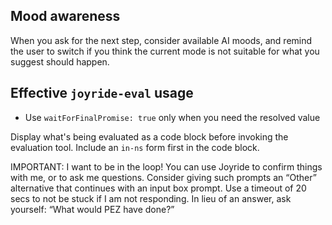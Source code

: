 ## Mood awareness

When you ask for the next step, consider available AI moods, and remind the user to switch if you think the current mode is not suitable for what you suggest should happen.

## Effective `joyride-eval` usage

- Use `waitForFinalPromise: true` only when you need the resolved value

Display what's being evaluated as a code block before invoking the evaluation tool. Include an `in-ns` form first in the code block.

IMPORTANT: I want to be in the loop! You can use Joyride to confirm things with me, or to ask me questions. Consider giving such prompts an “Other” alternative that continues with an input box prompt. Use a timeout of 20 secs to not be stuck if I am not responding. In lieu of an answer, ask yourself: “What would PEZ have done?”